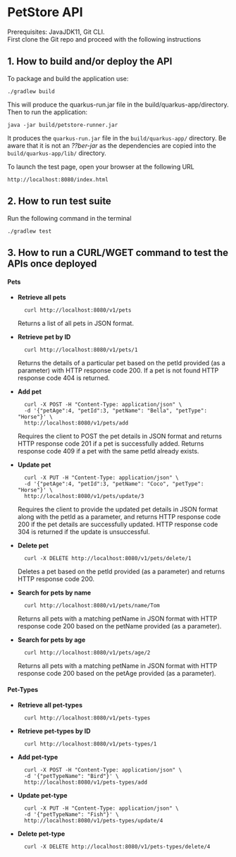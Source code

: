 # PetStore API

Prerequisites: JavaJDK11, Git CLI.  
First clone the Git repo and proceed with the following instructions

## 1.	How to build and/or deploy the API

To package and build the application use: 

    ./gradlew build

This will produce the quarkus-run.jar file in the build/quarkus-app/directory. Then to run the application:

    java -jar build/petstore-runner.jar

It produces the `quarkus-run.jar` file in the `build/quarkus-app/` directory.
Be aware that it is not an _??ber-jar_ as the dependencies are copied into the `build/quarkus-app/lib/` directory.

To launch the test page, open your browser at the following URL

    http://localhost:8080/index.html
    
    
    
## 2. How to run test suite

Run the following command in the terminal 

    ./gradlew test
    
    

## 3. How to run a CURL/WGET command to test the APIs once deployed 

#### __Pets__

* __Retrieve all pets__  

        curl http://localhost:8080/v1/pets
  
   Returns a list of all pets in JSON format.
   
    
* __Retrieve pet by ID__
        
        curl http://localhost:8080/v1/pets/1
   
   Returns the details of a particular pet based on the petId provided (as a parameter) with HTTP response code 200. If a pet is not found HTTP response code 404 is returned.  
   
   
* __Add pet__  

        curl -X POST -H "Content-Type: application/json" \
        -d '{"petAge":4, "petId":3, "petName": "Bella", "petType": "Horse"}' \
        http://localhost:8080/v1/pets/add
         
    Requires the client to POST the pet details in JSON format and returns HTTP response code 201 if a pet is successfully added. Returns response code 409 if a pet with the         same petId already exists.
    

* __Update pet__ 
        
        curl -X PUT -H "Content-Type: application/json" \
        -d '{"petAge":4, "petId":3, "petName": "Coco", "petType": "Horse"}' \
        http://localhost:8080/v1/pets/update/3

    Requires the client to provide the updated pet details in JSON format along with the petId as a parameter, and returns HTTP response code 200 if the pet details are             successfully updated. HTTP response code 304 is returned if the update is unsuccessful.
    
        
* __Delete pet__ 
        
        curl -X DELETE http://localhost:8080/v1/pets/delete/1
  
    Deletes a pet based on the petId provided (as a parameter) and returns HTTP response code 200.
    
* __Search for pets by name__ 

        curl http://localhost:8080/v1/pets/name/Tom 
    
    Returns all pets with a matching petName in JSON format with HTTP response code 200 based on the petName provided (as a parameter).
   
        
* __Search for pets by age__ 

        curl http://localhost:8080/v1/pets/age/2

    Returns all pets with a matching petName in JSON format with HTTP response code 200 based on the petAge provided (as a parameter).


#### __Pet-Types__

* __Retrieve all pet-types__  

        curl http://localhost:8080/v1/pets-types
  
   
    
* __Retrieve pet-types by ID__
        
        curl http://localhost:8080/v1/pets-types/1
   
   
   
* __Add pet-type__  

        curl -X POST -H "Content-Type: application/json" \
        -d '{"petTypeName": "Bird"}' \
        http://localhost:8080/v1/pets-types/add
         
      

* __Update pet-type__ 
        
        curl -X PUT -H "Content-Type: application/json" \
        -d '{"petTypeName": "Fish"}' \
        http://localhost:8080/v1/pets-types/update/4

    
        
* __Delete pet-type__ 
        
        curl -X DELETE http://localhost:8080/v1/pets-types/delete/4
  
   

